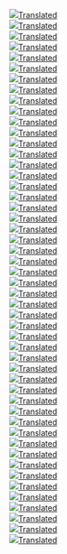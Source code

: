 <img src='12756724-394c-4576-b373-7c53f1abbd94_0.png'><a href='12756724-394c-4576-b373-7c53f1abbd94_0.png.en.txt'>Translated</a><br><img src='12756724-394c-4576-b373-7c53f1abbd94_1.png'><a href='12756724-394c-4576-b373-7c53f1abbd94_1.png.en.txt'>Translated</a><br><img src='12756724-394c-4576-b373-7c53f1abbd94_2.png'><a href='12756724-394c-4576-b373-7c53f1abbd94_2.png.en.txt'>Translated</a><br><img src='12756724-394c-4576-b373-7c53f1abbd94_3.png'><a href='12756724-394c-4576-b373-7c53f1abbd94_3.png.en.txt'>Translated</a><br><img src='12756724-394c-4576-b373-7c53f1abbd94_4.png'><a href='12756724-394c-4576-b373-7c53f1abbd94_4.png.en.txt'>Translated</a><br><img src='12756724-394c-4576-b373-7c53f1abbd94_5.png'><a href='12756724-394c-4576-b373-7c53f1abbd94_5.png.en.txt'>Translated</a><br><img src='12756724-394c-4576-b373-7c53f1abbd94_6.png'><a href='12756724-394c-4576-b373-7c53f1abbd94_6.png.en.txt'>Translated</a><br><img src='12756724-394c-4576-b373-7c53f1abbd94_7.png'><a href='12756724-394c-4576-b373-7c53f1abbd94_7.png.en.txt'>Translated</a><br><img src='12756724-394c-4576-b373-7c53f1abbd94_8.png'><a href='12756724-394c-4576-b373-7c53f1abbd94_8.png.en.txt'>Translated</a><br><img src='12756724-394c-4576-b373-7c53f1abbd94_9.png'><a href='12756724-394c-4576-b373-7c53f1abbd94_9.png.en.txt'>Translated</a><br><img src='12756724-394c-4576-b373-7c53f1abbd94_10.png'><a href='12756724-394c-4576-b373-7c53f1abbd94_10.png.en.txt'>Translated</a><br><img src='12756724-394c-4576-b373-7c53f1abbd94_11.png'><a href='12756724-394c-4576-b373-7c53f1abbd94_11.png.en.txt'>Translated</a><br><img src='12756724-394c-4576-b373-7c53f1abbd94_12.png'><a href='12756724-394c-4576-b373-7c53f1abbd94_12.png.en.txt'>Translated</a><br><img src='12756724-394c-4576-b373-7c53f1abbd94_13.png'><a href='12756724-394c-4576-b373-7c53f1abbd94_13.png.en.txt'>Translated</a><br><img src='12756724-394c-4576-b373-7c53f1abbd94_14.png'><a href='12756724-394c-4576-b373-7c53f1abbd94_14.png.en.txt'>Translated</a><br><img src='12756724-394c-4576-b373-7c53f1abbd94_15.png'><a href='12756724-394c-4576-b373-7c53f1abbd94_15.png.en.txt'>Translated</a><br><img src='12756724-394c-4576-b373-7c53f1abbd94_16.png'><a href='12756724-394c-4576-b373-7c53f1abbd94_16.png.en.txt'>Translated</a><br><img src='12756724-394c-4576-b373-7c53f1abbd94_17.png'><a href='12756724-394c-4576-b373-7c53f1abbd94_17.png.en.txt'>Translated</a><br><img src='12756724-394c-4576-b373-7c53f1abbd94_18.png'><a href='12756724-394c-4576-b373-7c53f1abbd94_18.png.en.txt'>Translated</a><br><img src='12756724-394c-4576-b373-7c53f1abbd94_19.png'><a href='12756724-394c-4576-b373-7c53f1abbd94_19.png.en.txt'>Translated</a><br><img src='12756724-394c-4576-b373-7c53f1abbd94_20.png'><a href='12756724-394c-4576-b373-7c53f1abbd94_20.png.en.txt'>Translated</a><br><img src='12756724-394c-4576-b373-7c53f1abbd94_21.png'><a href='12756724-394c-4576-b373-7c53f1abbd94_21.png.en.txt'>Translated</a><br><img src='12756724-394c-4576-b373-7c53f1abbd94_22.png'><a href='12756724-394c-4576-b373-7c53f1abbd94_22.png.en.txt'>Translated</a><br><img src='12756724-394c-4576-b373-7c53f1abbd94_23.png'><a href='12756724-394c-4576-b373-7c53f1abbd94_23.png.en.txt'>Translated</a><br><img src='12756724-394c-4576-b373-7c53f1abbd94_24.png'><a href='12756724-394c-4576-b373-7c53f1abbd94_24.png.en.txt'>Translated</a><br><img src='12756724-394c-4576-b373-7c53f1abbd94_25.png'><a href='12756724-394c-4576-b373-7c53f1abbd94_25.png.en.txt'>Translated</a><br><img src='12756724-394c-4576-b373-7c53f1abbd94_26.png'><a href='12756724-394c-4576-b373-7c53f1abbd94_26.png.en.txt'>Translated</a><br><img src='12756724-394c-4576-b373-7c53f1abbd94_27.png'><a href='12756724-394c-4576-b373-7c53f1abbd94_27.png.en.txt'>Translated</a><br><img src='12756724-394c-4576-b373-7c53f1abbd94_28.png'><a href='12756724-394c-4576-b373-7c53f1abbd94_28.png.en.txt'>Translated</a><br><img src='12756724-394c-4576-b373-7c53f1abbd94_29.png'><a href='12756724-394c-4576-b373-7c53f1abbd94_29.png.en.txt'>Translated</a><br><img src='12756724-394c-4576-b373-7c53f1abbd94_30.png'><a href='12756724-394c-4576-b373-7c53f1abbd94_30.png.en.txt'>Translated</a><br><img src='12756724-394c-4576-b373-7c53f1abbd94_31.png'><a href='12756724-394c-4576-b373-7c53f1abbd94_31.png.en.txt'>Translated</a><br><img src='12756724-394c-4576-b373-7c53f1abbd94_32.png'><a href='12756724-394c-4576-b373-7c53f1abbd94_32.png.en.txt'>Translated</a><br><img src='12756724-394c-4576-b373-7c53f1abbd94_33.png'><a href='12756724-394c-4576-b373-7c53f1abbd94_33.png.en.txt'>Translated</a><br><img src='12756724-394c-4576-b373-7c53f1abbd94_34.png'><a href='12756724-394c-4576-b373-7c53f1abbd94_34.png.en.txt'>Translated</a><br><img src='12756724-394c-4576-b373-7c53f1abbd94_35.png'><a href='12756724-394c-4576-b373-7c53f1abbd94_35.png.en.txt'>Translated</a><br><img src='12756724-394c-4576-b373-7c53f1abbd94_36.png'><a href='12756724-394c-4576-b373-7c53f1abbd94_36.png.en.txt'>Translated</a><br><img src='12756724-394c-4576-b373-7c53f1abbd94_37.png'><a href='12756724-394c-4576-b373-7c53f1abbd94_37.png.en.txt'>Translated</a><br><img src='12756724-394c-4576-b373-7c53f1abbd94_38.png'><a href='12756724-394c-4576-b373-7c53f1abbd94_38.png.en.txt'>Translated</a><br><img src='12756724-394c-4576-b373-7c53f1abbd94_39.png'><a href='12756724-394c-4576-b373-7c53f1abbd94_39.png.en.txt'>Translated</a><br><img src='12756724-394c-4576-b373-7c53f1abbd94_40.png'><a href='12756724-394c-4576-b373-7c53f1abbd94_40.png.en.txt'>Translated</a><br><img src='12756724-394c-4576-b373-7c53f1abbd94_41.png'><a href='12756724-394c-4576-b373-7c53f1abbd94_41.png.en.txt'>Translated</a><br><img src='12756724-394c-4576-b373-7c53f1abbd94_42.png'><a href='12756724-394c-4576-b373-7c53f1abbd94_42.png.en.txt'>Translated</a><br><img src='12756724-394c-4576-b373-7c53f1abbd94_43.png'><a href='12756724-394c-4576-b373-7c53f1abbd94_43.png.en.txt'>Translated</a><br><img src='12756724-394c-4576-b373-7c53f1abbd94_44.png'><a href='12756724-394c-4576-b373-7c53f1abbd94_44.png.en.txt'>Translated</a><br><img src='12756724-394c-4576-b373-7c53f1abbd94_45.png'><a href='12756724-394c-4576-b373-7c53f1abbd94_45.png.en.txt'>Translated</a><br><img src='12756724-394c-4576-b373-7c53f1abbd94_46.png'><a href='12756724-394c-4576-b373-7c53f1abbd94_46.png.en.txt'>Translated</a><br><img src='12756724-394c-4576-b373-7c53f1abbd94_47.png'><a href='12756724-394c-4576-b373-7c53f1abbd94_47.png.en.txt'>Translated</a><br><img src='12756724-394c-4576-b373-7c53f1abbd94_48.png'><a href='12756724-394c-4576-b373-7c53f1abbd94_48.png.en.txt'>Translated</a><br><img src='12756724-394c-4576-b373-7c53f1abbd94_49.png'><a href='12756724-394c-4576-b373-7c53f1abbd94_49.png.en.txt'>Translated</a><br>
